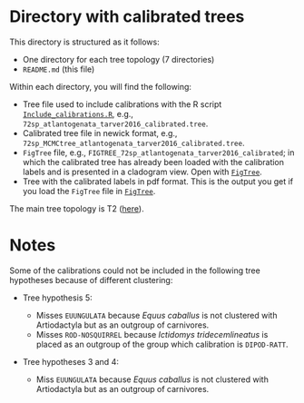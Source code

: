 # Directory with calibrated trees 
This directory is structured as it follows:   

   * One directory for each tree topology (7 directories)   
   * `README.md` (this file)   

Within each directory, you will find the following:   

   * Tree file used to include calibrations with the R script [`Include_calibrations.R`](Include_calibrations.R),
   e.g., `72sp_atlantogenata_tarver2016_calibrated.tree`.   
   * Calibrated tree file in newick format, e.g., `72sp_MCMCtree_atlantogenata_tarver2016_calibrated.tree`.   
   * `FigTree` file, e.g., `FIGTREE_72sp_atlantogenata_tarver2016_calibrated`; in which the calibrated tree has already been loaded with the calibration labels
     and is presented in a cladogram view. Open with [`FigTree`](http://tree.bio.ed.ac.uk/software/figtree/). 
   * Tree with the calibrated labels in pdf format. This is the output you get if
     you load the `FigTree` file in [`FigTree`](http://tree.bio.ed.ac.uk/software/figtree/).   

The main tree topology is T2 ([here](02_T2/72sp_atlantogenata_tarver2016_MCMCtree_calib.tree)). 

# Notes 
Some of the calibrations could not be included in the following
tree hypotheses because of different clustering:   

   * Tree hypothesis 5:   
      * Misses `EUUNGULATA` because _Equus caballus_ is not clustered
	    with Artiodactyla but as an outgroup of carnivores.   
      * Misses `ROD-NOSQUIRREL` because *Ictidomys tridecemlineatus* is
        placed as an outgroup of the group which calibration is `DIPOD-RATT`.   

   * Tree hypotheses 3 and 4:   
      * Miss `EUUNGULATA` because _Equus caballus_ is not clustered
	    with Artiodactyla but as an outgroup of carnivores.   
   
	   